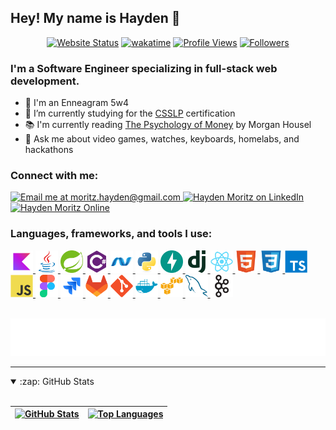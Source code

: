  ## Hey! My name is Hayden 👋

<div align="center">

  [![Website Status](https://img.shields.io/website?url=https%3A%2F%2Fhmoritz.dev)](https://hmoritz.dev)
  [![wakatime](https://wakatime.com/badge/user/0b07d82c-6e21-405d-8387-34b9a09fdba6.svg)](https://wakatime.com/@0b07d82c-6e21-405d-8387-34b9a09fdba6)
  [![Profile Views](https://komarev.com/ghpvc/?username=MoritzHayden)](https://github.com/MoritzHayden)
  [![Followers](https://img.shields.io/github/followers/MoritzHayden)](https://github.com/MoritzHayden?tab=followers)

</div>

### I'm a Software Engineer specializing in full-stack web development.

- 🧠 I'm an Enneagram 5w4
- 🌱 I’m currently studying for the [CSSLP][certification] certification
- 📚 I'm currently reading [The Psychology of Money][book] by Morgan Housel
- 💬 Ask me about video games, watches, keyboards, homelabs, and hackathons

### Connect with me:
<p align="left">	<p align="left">
  <a href="mailto:me@hmoritz.dev" target="_blank">
  <img src="https://img.shields.io/badge/Gmail-D14836?style=for-the-badge&logo=gmail&logoColor=white" alt="Email me at moritz.hayden@gmail.com" style="vertical-align:top margin:6px 4px">
    </a>
  <a href="https://linkedin.com/in/haydenmoritz" target="_blank">
    <img src="https://img.shields.io/badge/LinkedIn-0077B5?style=for-the-badge&logo=linkedin&logoColor=white" alt="Hayden Moritz on LinkedIn" style="vertical-align:top margin:6px 4px">
  </a>
  <a href="https://hmoritz.dev" target="_blank">
    <img src="https://img.shields.io/badge/website-000000?style=for-the-badge&logo=About.me&logoColor=white" alt="Hayden Moritz Online" style="vertical-align:top margin:6px 4px">
  </a>
</p>

### Languages, frameworks, and tools I use:

<div align="left">
  <a href="https://kotlinlang.org/" target="_blank">
    <img src="https://raw.githubusercontent.com/devicons/devicon/2ae2a900d2f041da66e950e4d48052658d850630/icons/kotlin/kotlin-original.svg" alt="Kotlin" width="36px">
  </a>
  <a href="https://www.java.com/" target="_blank">
    <img src="https://raw.githubusercontent.com/devicons/devicon/d98a72cb9a6d8e543ddbddc32bac231572349e96/icons/java/java-original.svg" alt="Java" width="36px">
  </a>
  <a href="https://spring.io/" target="_blank">
    <img src="https://raw.githubusercontent.com/devicons/devicon/9f4f5cdb393299a81125eb5127929ea7bfe42889/icons/spring/spring-original.svg" alt="Spring" width="36px">
  </a>
  <a href="https://docs.microsoft.com/en-us/dotnet/csharp/" target="_blank">
    <img src="https://raw.githubusercontent.com/devicons/devicon/2ae2a900d2f041da66e950e4d48052658d850630/icons/csharp/csharp-plain.svg" alt="C#" width="36px">
  </a>
  <a href="https://dotnet.microsoft.com/en-us/" target="_blank">
    <img src="https://github.com/devicons/devicon/blob/9f4f5cdb393299a81125eb5127929ea7bfe42889/icons/dot-net/dot-net-original.svg" alt=".NET" width="36px">
  </a>
  <a href="https://www.python.org/" target="_blank">
    <img src="https://raw.githubusercontent.com/devicons/devicon/ac557d6ff33ff370a5db99f97aeab35ea5c67fbd/icons/python/python-original.svg" alt="Python" width="36px">
  </a>
  <a href="https://fastapi.tiangolo.com/" target="_blank">
    <img src="https://github.com/devicons/devicon/blob/1119b9f84c0290e0f0b38982099a2bd027a48bf1/icons/fastapi/fastapi-original.svg" alt="FastAPI" width="36px">
  </a>
  <a href="https://www.djangoproject.com/" target="_blank">
    <img src="https://github.com/devicons/devicon/blob/1119b9f84c0290e0f0b38982099a2bd027a48bf1/icons/django/django-plain.svg" alt="Django" width="36px">
  </a>
  <a href="https://reactjs.org/" target="_blank">
    <img src="https://raw.githubusercontent.com/devicons/devicon/ac557d6ff33ff370a5db99f97aeab35ea5c67fbd/icons/react/react-original.svg" alt="React" width="36px">
  </a>
  <a href="https://developer.mozilla.org/en-US/docs/Web/Guide/HTML/HTML5" target="_blank">
    <img src="https://raw.githubusercontent.com/devicons/devicon/ac557d6ff33ff370a5db99f97aeab35ea5c67fbd/icons/html5/html5-original.svg" alt="HTML5" width="36px">
  </a>
  <a href="https://developer.mozilla.org/en-US/docs/Archive/CSS3" target="_blank">
    <img src="https://raw.githubusercontent.com/devicons/devicon/ac557d6ff33ff370a5db99f97aeab35ea5c67fbd/icons/css3/css3-original.svg" alt="CSS" width="36px">
  </a>
  <a href="https://www.typescriptlang.org/" target="_blank">
    <img src="https://raw.githubusercontent.com/devicons/devicon/d98a72cb9a6d8e543ddbddc32bac231572349e96/icons/typescript/typescript-plain.svg" alt="TypeScript" width="36px">
  </a>
  <a href="https://developer.mozilla.org/en-US/docs/Web/JavaScript" target="_blank">
    <img src="https://raw.githubusercontent.com/devicons/devicon/ac557d6ff33ff370a5db99f97aeab35ea5c67fbd/icons/javascript/javascript-original.svg" alt="JavaScript" width="36px">
  </a>
  <a href="https://www.figma.com/" target="_blank">
    <img src="https://raw.githubusercontent.com/devicons/devicon/868a45582cbb52c4302a28ed5ded0b015a3ffae7/icons/figma/figma-original.svg" alt="Figma" width="36px">
  </a>
  <a href="https://www.atlassian.com/software/jira" target="_blank">
    <img src="https://raw.githubusercontent.com/devicons/devicon/00f02ef57fb7601fd1ddcc2fe6fe670fef3ae3e4/icons/jira/jira-original.svg" alt="Jira" width="36px">
  </a>
  <a href="https://gitlab.com/MoritzHayden" target="_blank">
    <img src="https://raw.githubusercontent.com/devicons/devicon/946857079b5357c3ef5c1198e7822bd875fbd719/icons/gitlab/gitlab-original.svg" alt="GitLab" width="36px">
  </a>
   <a href="https://github.com/moritzhayden/" target="_blank">
    <img src="https://raw.githubusercontent.com/devicons/devicon/ac557d6ff33ff370a5db99f97aeab35ea5c67fbd/icons/git/git-original.svg" alt="Git" width="36px">
  </a>
  <a href="https://docker.com/" target="_blank">
    <img src="https://raw.githubusercontent.com/devicons/devicon/d98a72cb9a6d8e543ddbddc32bac231572349e96/icons/docker/docker-plain.svg" alt="Docker" width="36px">
  </a>
  <a href="https://aws.amazon.com/" target="_blank">
    <img src="https://raw.githubusercontent.com/devicons/devicon/ac557d6ff33ff370a5db99f97aeab35ea5c67fbd/icons/amazonwebservices/amazonwebservices-original.svg" alt="AWS" width="36px">
  </a>
  <a href="https://www.mysql.com/" target="_blank">
    <img src="https://raw.githubusercontent.com/devicons/devicon/9f4f5cdb393299a81125eb5127929ea7bfe42889/icons/mysql/mysql-original.svg" alt="MySQL" width="36px">
  </a>
  <a href="https://kafka.apache.org/" target="_blank">
    <img src="https://raw.githubusercontent.com/devicons/devicon/1119b9f84c0290e0f0b38982099a2bd027a48bf1/icons/apachekafka/apachekafka-original.svg" alt="Kafka" width="36px">
  </a>
</div>

</br>

<p align="center">
  <img src="typing-bio.svg">
</p>

---

<details open>
  <summary>:zap: GitHub Stats</summary>

  <br>

  | [![GitHub Stats](https://github-readme-stats.vercel.app/api?username=MoritzHayden&theme=chartreuse-dark&show_icons=true&count_private=true)](https://github.com/anuraghazra/github-readme-stats) | [![Top Languages](https://github-readme-stats.vercel.app/api/top-langs/?username=MoritzHayden&layout=compact&theme=chartreuse-dark&hide=html,css)](https://github.com/anuraghazra/github-readme-stats)
| -- | -- |

</details>

<!--Config-->
[certification]: https://www.isc2.org/Certifications/CSSLP
[book]: https://www.goodreads.com/book/show/41881472-the-psychology-of-money
